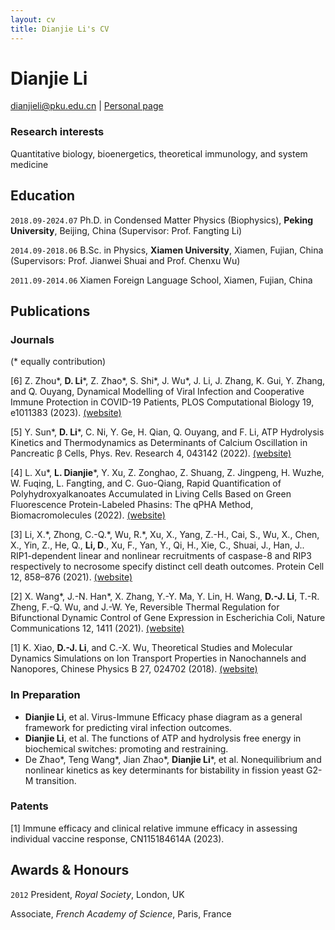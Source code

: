 ```yaml
---
layout: cv
title: Dianjie Li's CV
---
```

# Dianjie Li

<div id="webaddress">
<a href="dianjieli@pku.edu.cn">dianjieli@pku.edu.cn</a>
| <a href="https://scholar.google.com/citations?user=buYSOXEAAAAJ&hl=en">Personal page</a>
</div>


### Research interests

Quantitative biology, bioenergetics, theoretical immunology, and system medicine


## Education

`2018.09-2024.07` Ph.D. in Condensed Matter Physics (Biophysics),  __Peking University__, Beijing, China (Supervisor: Prof. Fangting Li)

`2014.09-2018.06` B.Sc. in Physics,  __Xiamen University__, Xiamen, Fujian, China (Supervisors: Prof. Jianwei Shuai and Prof. Chenxu Wu)

`2011.09-2014.06` Xiamen Foreign Language School, Xiamen, Fujian, China


## Publications


### Journals
(\* equally contribution)

[6] Z. Zhou\*, __D. Li__\*, Z. Zhao\*, S. Shi\*, J. Wu\*, J. Li, J. Zhang, K. Gui, Y. Zhang, and Q. Ouyang, Dynamical Modelling of Viral Infection and Cooperative Immune Protection in COVID-19 Patients, PLOS Computational Biology 19, e1011383 (2023). [(website)](https://journals.plos.org/ploscompbiol/article?id=10.1371/journal.pcbi.1011383)

[5] Y. Sun\*, __D. Li__\*, C. Ni, Y. Ge, H. Qian, Q. Ouyang, and F. Li, ATP Hydrolysis Kinetics and Thermodynamics as Determinants of Calcium Oscillation in Pancreatic β Cells, Phys. Rev. Research 4, 043142 (2022). [(website)](https://journals.aps.org/prresearch/abstract/10.1103/PhysRevResearch.4.043142)

[4] L. Xu\*, __L. Dianjie__\*, Y. Xu, Z. Zonghao, Z. Shuang, Z. Jingpeng, H. Wuzhe, W. Fuqing, L. Fangting, and C. Guo-Qiang, Rapid Quantification of Polyhydroxyalkanoates Accumulated in Living Cells Based on Green Fluorescence Protein-Labeled Phasins: The qPHA Method, Biomacromolecules (2022). [(website)](https://pubs.acs.org/doi/abs/10.1021/acs.biomac.2c00624)

[3] Li, X.\*, Zhong, C.-Q.\*, Wu, R.\*, Xu, X., Yang, Z.-H., Cai, S., Wu, X., Chen, X., Yin, Z., He, Q., __Li, D__., Xu, F., Yan, Y., Qi, H., Xie, C., Shuai, J., Han, J.. RIP1-dependent linear and nonlinear recruitments of caspase-8 and RIP3 respectively to necrosome specify distinct cell death outcomes. Protein Cell 12, 858–876 (2021). [(website)](https://doi.org/10.1007/s13238-020-00810-x)

[2] X. Wang\*, J.-N. Han\*, X. Zhang, Y.-Y. Ma, Y. Lin, H. Wang, __D.-J. Li__, T.-R. Zheng, F.-Q. Wu, and J.-W. Ye, Reversible Thermal Regulation for Bifunctional Dynamic Control of Gene Expression in Escherichia Coli, Nature Communications 12, 1411 (2021). [(website)](https://www.nature.com/articles/s41467-021-21654-x)


[1] K. Xiao, __D.-J. Li__, and C.-X. Wu, Theoretical Studies and Molecular Dynamics Simulations on Ion Transport Properties in Nanochannels and Nanopores, Chinese Physics B 27, 024702 (2018). [(website)](https://iopscience.iop.org/article/10.1088/1674-1056/27/2/024702/meta)

### In Preparation
- __Dianjie Li__, et al. Virus-Immune Efficacy phase diagram as a general framework for predicting viral infection outcomes.
- __Dianjie Li__, et al. The functions of ATP and hydrolysis free energy in biochemical switches: promoting and restraining.
- De Zhao*, Teng Wang*, Jian Zhao*, __Dianjie Li__*, et al. Nonequilibrium and nonlinear kinetics as key determinants for bistability in fission yeast G2-M transition.

### Patents

[1] Immune efficacy and clinical relative immune efficacy in assessing individual vaccine response, CN115184614A (2023).


## Awards & Honours

`2012`
President, *Royal Society*, London, UK

Associate, *French Academy of Science*, Paris, France






